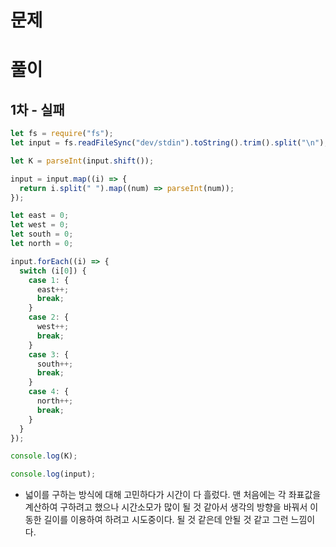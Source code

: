# 문제

# 풀이

## 1차 - 실패

```javascript
let fs = require("fs");
let input = fs.readFileSync("dev/stdin").toString().trim().split("\n");

let K = parseInt(input.shift());

input = input.map((i) => {
  return i.split(" ").map((num) => parseInt(num));
});

let east = 0;
let west = 0;
let south = 0;
let north = 0;

input.forEach((i) => {
  switch (i[0]) {
    case 1: {
      east++;
      break;
    }
    case 2: {
      west++;
      break;
    }
    case 3: {
      south++;
      break;
    }
    case 4: {
      north++;
      break;
    }
  }
});

console.log(K);

console.log(input);
```

- 넓이를 구하는 방식에 대해 고민하다가 시간이 다 흘렀다. 맨 처음에는 각 좌표값을 계산하여 구하려고 했으나 시간소모가 많이 될 것 같아서 생각의 방향을 바꿔서 이동한 길이를 이용하여 하려고 시도중이다. 될 것 같은데 안될 것 같고 그런 느낌이다.
